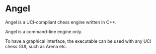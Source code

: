 # Angel
Angel is a UCI-compliant chess engine written in C++.

Angel is a command-line engine only. 

To have a graphical interface, the executable can be used with any UCI chess GUI, such as Arena etc.
